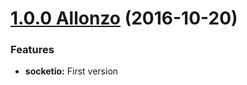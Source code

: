 <a name="1.0.0"></a>

# [1.0.0 Allonzo](https://github.com/CodeCorico/allons-y-socketio/releases/tag/1.0.0) (2016-10-20)


### Features

* **socketio:** First version
